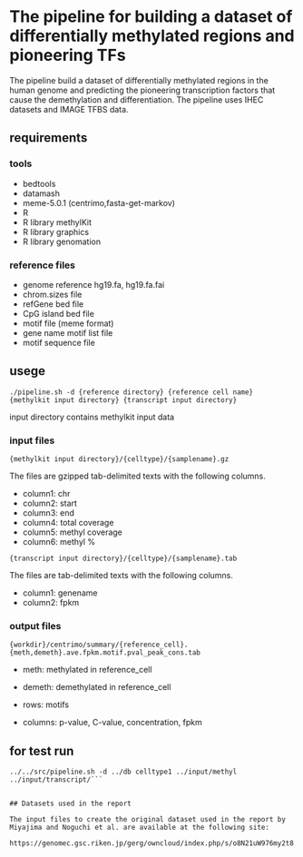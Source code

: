 # The pipeline for building a dataset of differentially methylated regions and pioneering TFs

The pipeline build a dataset of differentially methylated regions in the human genome and predicting the pioneering transcription factors that cause the demethylation and differentiation. The pipeline uses IHEC datasets and IMAGE TFBS data.


## requirements

### tools

- bedtools
- datamash
- meme-5.0.1 (centrimo,fasta-get-markov)
- R
- R library methylKit
- R library graphics
- R library genomation


### reference files

- genome reference hg19.fa, hg19.fa.fai
- chrom.sizes file
- refGene bed file
- CpG island bed file
- motif file (meme format)
- gene name motif list file
- motif sequence file

## usege

```./pipeline.sh -d {reference directory} {reference cell name} {methylkit input directory} {transcript input directory}```

input directory contains methylkit input data

### input files

```{methylkit input directory}/{celltype}/{samplename}.gz```

The files are gzipped tab-delimited texts with the following columns.

- column1: chr
- column2: start
- column3: end
- column4: total coverage
- column5: methyl coverage
- column6: methyl %

```{transcript input directory}/{celltype}/{samplename}.tab```

The files are tab-delimited texts with the following columns.

- column1: genename
- column2: fpkm

### output files

```{workdir}/centrimo/summary/{reference_cell}.{meth,demeth}.ave.fpkm.motif.pval_peak_cons.tab```

- meth: methylated in reference_cell
- demeth: demethylated in reference_cell

- rows: motifs
- columns: p-value, C-value, concentration, fpkm


## for test run

```cd testdata/work
../../src/pipeline.sh -d ../db celltype1 ../input/methyl ../input/transcript/```


## Datasets used in the report

The input files to create the original dataset used in the report by Miyajima and Noguchi et al. are available at the following site:

https://genomec.gsc.riken.jp/gerg/owncloud/index.php/s/o8N21uW976my2t8

